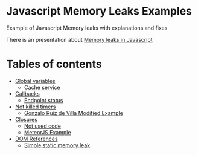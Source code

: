 Javascript Memory Leaks Examples
================================

Example of Javascript Memory leaks with explanations and fixes

There is an presentation about [Memory leaks in Javascript](https://slides.com/xufocoder/memory-leaks-in-the-javascript-4)

# Tables of contents

* [Global variables](./docs/GlobalVariables/README.md)
  * [Cache service](./docs/GlobalVariables/CacheService.md)
* [Callbacks](./docs/Callbacks/README.md)
  * [Endpoint status](./docs/Callbacks/EndpointStatus.md)
* [Not killed timers](./docs/NotKilledTimers/README.md)
  * [Gonzalo Ruiz de Villa Modified Example](./docs/NotKilledTimers/GonzaloRuizDeVillaModifiedExample.md)
* [Closures](./docs/Closures/README.md)
  * [Not used code](./docs/Closures/NotUsedCode.md)
  * [MeteorJS Example](./docs/Closures/MeteorJSExample.md)
* [DOM References](./docs/DOMReferences/README.md)
  * [Simple static memory leak](./docs/DOMReferences/SimpleStaticMemoryLeak.md)
